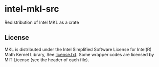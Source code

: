 # intel-mkl-src
Redistribution of Intel MKL as a crate

## License
MKL is distributed under the Intel Simplified Software License for Intel(R) Math Kernel Library, See [license.txt](mkl_lib/license.txt).
Some wrapper codes are licensed by MIT License (see the header of each file).
